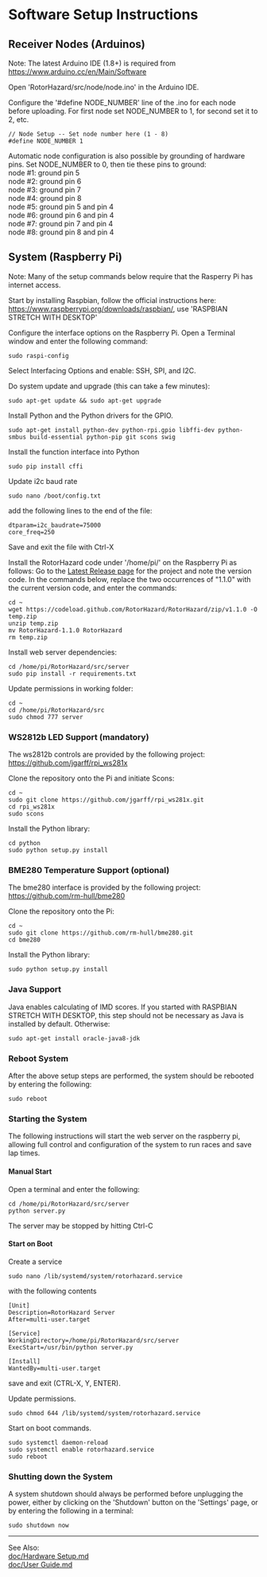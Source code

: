 # Software Setup Instructions

## Receiver Nodes (Arduinos)
Note: The latest Arduino IDE (1.8+) is required from https://www.arduino.cc/en/Main/Software

Open 'RotorHazard/src/node/node.ino' in the Arduino IDE.

Configure the '#define NODE_NUMBER' line of the .ino for each node before uploading. For first node set NODE_NUMBER to 1, for second set it to 2, etc.
```
// Node Setup -- Set node number here (1 - 8)
#define NODE_NUMBER 1
```

Automatic node configuration is also possible by grounding of hardware pins. Set NODE_NUMBER to 0, then tie these pins to ground:  
node #1: ground pin 5  
node #2: ground pin 6  
node #3: ground pin 7  
node #4: ground pin 8  
node #5: ground pin 5 and pin 4  
node #6: ground pin 6 and pin 4  
node #7: ground pin 7 and pin 4  
node #8: ground pin 8 and pin 4

## System (Raspberry Pi)
Note: Many of the setup commands below require that the Rasperry Pi has internet access.

Start by installing Raspbian, follow the official instructions here: https://www.raspberrypi.org/downloads/raspbian/, use 'RASPBIAN STRETCH WITH DESKTOP'

Configure the interface options on the Raspberry Pi.
Open a Terminal window and enter the following command:
```
sudo raspi-config
```
Select Interfacing Options and enable: SSH, SPI, and I2C.

Do system update and upgrade (this can take a few minutes):
```
sudo apt-get update && sudo apt-get upgrade
```

Install Python and the Python drivers for the GPIO.
```
sudo apt-get install python-dev python-rpi.gpio libffi-dev python-smbus build-essential python-pip git scons swig
```

Install the function interface into Python
```
sudo pip install cffi
```

Update i2c baud rate
```
sudo nano /boot/config.txt
```
add the following lines to the end of the file:
```
dtparam=i2c_baudrate=75000
core_freq=250
```
Save and exit the file with Ctrl-X

Install the RotorHazard code under '/home/pi/' on the Raspberry Pi as follows: Go to the [Latest Release page](https://github.com/RotorHazard/RotorHazard/releases/latest) for the project and note the version code. In the commands below, replace the two occurrences of "1.1.0" with the current version code, and enter the commands:
```
cd ~
wget https://codeload.github.com/RotorHazard/RotorHazard/zip/v1.1.0 -O temp.zip
unzip temp.zip
mv RotorHazard-1.1.0 RotorHazard
rm temp.zip
```

Install web server dependencies:
```
cd /home/pi/RotorHazard/src/server
sudo pip install -r requirements.txt
```

Update permissions in working folder:
```
cd ~
cd /home/pi/RotorHazard/src
sudo chmod 777 server
```

### WS2812b LED Support (mandatory)
The ws2812b controls are provided by the following project:
https://github.com/jgarff/rpi_ws281x

Clone the repository onto the Pi and initiate Scons:
```
cd ~
sudo git clone https://github.com/jgarff/rpi_ws281x.git
cd rpi_ws281x
sudo scons
```

Install the Python library:
```
cd python
sudo python setup.py install
```

### BME280 Temperature Support (optional)
The bme280 interface is provided by the following project:
https://github.com/rm-hull/bme280

Clone the repository onto the Pi:
```
cd ~
sudo git clone https://github.com/rm-hull/bme280.git
cd bme280
```
Install the Python library:
```
sudo python setup.py install
```

### Java Support
Java enables calculating of IMD scores. If you started with RASPBIAN STRETCH WITH DESKTOP, this step should not be necessary as Java is installed by default. Otherwise:
```
sudo apt-get install oracle-java8-jdk
```

### Reboot System
After the above setup steps are performed, the system should be rebooted by entering the following:
```
sudo reboot
```

### Starting the System

The following instructions will start the web server on the raspberry pi, allowing full control and configuration of the system to run races and save lap times.

#### Manual Start
Open a terminal and enter the following:
```
cd /home/pi/RotorHazard/src/server
python server.py
```
The server may be stopped by hitting Ctrl-C

#### Start on Boot
Create a service
```
sudo nano /lib/systemd/system/rotorhazard.service
```
with the following contents
```
[Unit]
Description=RotorHazard Server
After=multi-user.target

[Service]
WorkingDirectory=/home/pi/RotorHazard/src/server
ExecStart=/usr/bin/python server.py

[Install]
WantedBy=multi-user.target
```
save and exit (CTRL-X, Y, ENTER).

Update permissions.
```
sudo chmod 644 /lib/systemd/system/rotorhazard.service
```

Start on boot commands.
```
sudo systemctl daemon-reload
sudo systemctl enable rotorhazard.service
sudo reboot
```

### Shutting down the System
A system shutdown should always be performed before unplugging the power, either by clicking on the 'Shutdown' button on the 'Settings' page, or by entering the following in a terminal:
```
sudo shutdown now
```

-----------------------------

See Also:  
[doc/Hardware Setup.md](Hardware%20Setup.md)  
[doc/User Guide.md](User%20Guide.md)
